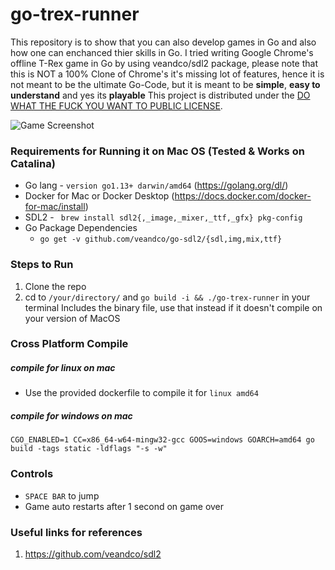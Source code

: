# go-trex-runner

This repository is to show that you can also develop games in Go and also how one can enchanced thier skills in Go. 
I tried writing Google Chrome's offline T-Rex game in Go by using veandco/sdl2 package, please note that this is NOT a 100% Clone of Chrome's 
it's missing lot of features, hence it is not meant to be the ultimate Go-Code, but it is meant to be **simple**, **easy to understand** and yes its **playable**
This project is distributed under the [DO WHAT THE FUCK YOU WANT TO PUBLIC LICENSE](https://en.wikipedia.org/wiki/WTFPL).

![Game Screenshot](https://github.com/pavankumar-go/go-trex-runner/blob/master/assets/img/game-screenshot.png?raw=true)

### Requirements for Running it on Mac OS (Tested & Works on Catalina)
* Go lang - `version go1.13+ darwin/amd64` (https://golang.org/dl/)
* Docker for Mac or Docker Desktop (https://docs.docker.com/docker-for-mac/install)
* SDL2 - ` brew install sdl2{,_image,_mixer,_ttf,_gfx} pkg-config`
* Go Package Dependencies 
   * `go get -v github.com/veandco/go-sdl2/{sdl,img,mix,ttf}`

### Steps to Run 
1. Clone the repo 
2. cd to `/your/directory/` and `go build -i && ./go-trex-runner` in your terminal
Includes the binary file, use that instead if it doesn't compile on your version of MacOS

### Cross Platform Compile
##### compile for linux on mac
* Use the provided dockerfile to compile it for `linux amd64` 
##### compile for windows on mac
```
CGO_ENABLED=1 CC=x86_64-w64-mingw32-gcc GOOS=windows GOARCH=amd64 go build -tags static -ldflags "-s -w"
```

### Controls 
* `SPACE BAR` to jump
* Game auto restarts after 1 second on game over

### Useful links for references
1. https://github.com/veandco/sdl2
